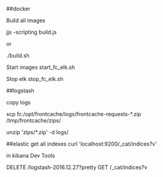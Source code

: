 ##docker

Build all images

jjs -scripting build.js

or
 
./build.sh


Start images 
start_fc_elk.sh

Stop elk
stop_fc_elk.sh


##logstash

copy logs 

scp fc:/opt/frontcache/logs/frontcache-requests-*.zip /tmp/frontcache/zips/

unzip 'zips/*.zip'  -d logs/


##elastic
get all indexes
curl 'localhost:9200/_cat/indices?v'

in kibana Dev Tools

DELETE /logstash-2016.12.27?pretty
GET /_cat/indices?v